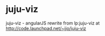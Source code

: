 juju-viz
========

juju-viz - angularJS rewrite from lp:juju-viz at
http://code.launchpad.net/~jjo/juju-viz

